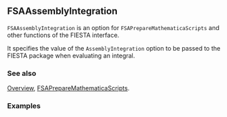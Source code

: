 ## FSAAssemblyIntegration

`FSAAssemblyIntegration` is an option for `FSAPrepareMathematicaScripts` and other functions of the FIESTA interface.

It specifies the value of the `AssemblyIntegration` option to be passed to the FIESTA package when evaluating an integral.

### See also

[Overview](Extra/FeynHelpers.md), [FSAPrepareMathematicaScripts](FSAPrepareMathematicaScripts.md).

### Examples